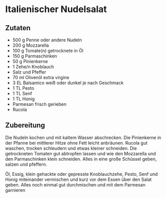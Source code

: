 # Italienischer Nudelsalat

## Zutaten

- 500 g Penne oder andere Nudeln
- 200 g Mozzarella
- 100 g Tomate(n) getrocknete in Öl
- 150 g Parmaschinken
- 50 g Pinienkerne
- 1 Zehe/n Knoblauch
- Salz und Pfeffer
- 70 ml Olivenöl extra virgine
- 3 EL Balsamico weiß oder dunkel je nach Geschmack
- 1 TL Pesto
- 1 TL Senf
- 1 TL Honig
- Parmesan frisch gerieben
- Rucola

## Zubereitung

Die Nudeln kochen und mit kaltem Wasser abschrecken. Die Pinienkerne in der Pfanne bei mittlerer Hitze ohne Fett leicht anbräunen. Rucola gut waschen, trocken schleudern und etwas kleiner schneiden. Die getrockneten Tomaten gut abtropfen lassen und wie den Mozzarella und den Parmaschinken klein schneiden. Alles in eine große Schüssel geben, salzen und pfeffern.

Öl, Essig, klein gehackte oder gepresste Knoblauchzehe, Pesto, Senf und Honig miteinander vermischen und kurz vor dem Essen über den Salat geben. Alles noch einmal gut durchmischen und mit dem Parmesan garnieren
